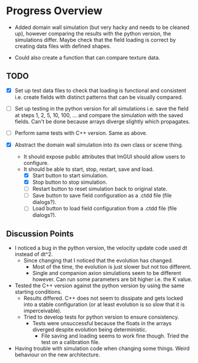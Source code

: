# Progress Overview #

- Added domain wall simulation (but very hacky and needs to be cleaned up), however comparing the results with the python version,
the simulations differ. Maybe check that the field loading is correct by creating data files with defined shapes.

- Could also create a function that can compare texture data.

## TODO ##

- [x] Set up test data files to check that loading is functional and consistent i.e. create fields with distinct patterns that
can be visually compared.
- [ ] Set up testing in the python version for all simulations i.e. save the field at steps 1, 2, 5, 10, 100, ... and compare
the simulation with the saved fields. Can't be done because arrays diverge slightly which propagates.
- [ ] Perform same tests with C++ version. Same as above.

- [x] Abstract the domain wall simulation into its own class or scene thing.
    - It should expose public attributes that ImGUI should allow users to configure.
    - It should be able to start, stop, restart, save and load.
        - [x] Start button to start simulation.
        - [x] Stop button to stop simulation.
        - [ ] Restart button to reset simulation back to original state.
        - [ ] Save button to save field configuration as a .ctdd file (file dialogs?).
        - [ ] Load button to load field configuration from a .ctdd file (file dialogs?).

## Discussion Points ##

- I noticed a bug in the python version, the velocity update code used dt instead of dt^2.
    - Since changing that I noticed that the evolution has changed.
        - Most of the time, the evolution is just slower but not too different.
        - Single and companion axion simulations seem to be different however. Can run some parameters are bit higher i.e.
            the K value.
- Tested the C++ version against the python version by using the same starting conditions.
    - Results differed. C++ does not seem to dissipate and gets locked into a stable configuration (or at least evolution is so
    slow that it is imperceivable).
    - Tried to develop tests for python version to ensure consistency.
        - Tests were unsuccessful because the floats in the arrays diverged despite evolution being deterministic.
            - File saving and loading seems to work fine though. Tried the test on a calibration file.
- Having trouble with simulation code when changing some things. Weird behaviour on the new architecture.
